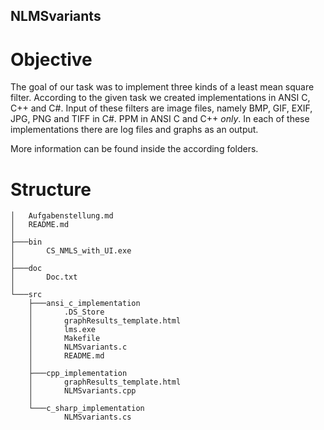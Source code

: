 ## NLMSvariants

# Objective

The goal of our task was to implement three kinds of a least mean square filter.
According to the given task we created implementations in ANSI C, C++ and C#.
Input of these filters are image files, namely BMP, GIF, EXIF, JPG, PNG and TIFF in C#.
PPM  in ANSI C and C++ _only_.
In each of these implementations there are log files and graphs as an output.

More information can be found inside the according folders.

# Structure
```
│   Aufgabenstellung.md
│   README.md
│
├───bin
│       CS_NMLS_with_UI.exe
│
├───doc
│       Doc.txt
│
└───src
    ├───ansi_c_implementation
    │       .DS_Store
    │       graphResults_template.html
    │       lms.exe
    │       Makefile
    │       NLMSvariants.c
    │       README.md
    │
    ├───cpp_implementation
    │       graphResults_template.html
    │       NLMSvariants.cpp
    │
    └───c_sharp_implementation
            NLMSvariants.cs
```
